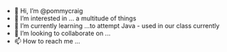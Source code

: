 - 👋 Hi, I’m @pommycraig
- 👀 I’m interested in ... a multitude of things
- 🌱 I’m currently learning ...to attempt Java - used in our class currently
- 💞️ I’m looking to collaborate on ...
- 📫 How to reach me ...

<!---
pommycraig/pommycraig is a ✨ special ✨ repository because its `README.md` (this file) appears on your GitHub profile.
You can click the Preview link to take a look at your changes.
--->
